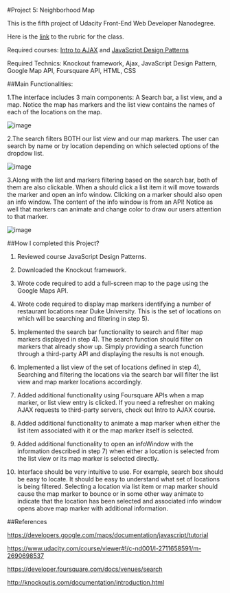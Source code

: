 #Project 5: Neighborhood Map

This is the fifth project of Udacity Front-End Web Developer Nanodegree.

Here is the [link](https://www.udacity.com/course/viewer#!/c-nd001/l-2711658591/m-2684328537) to the rubric for the class.

Required courses: [Intro to AJAX](https://www.udacity.com/course/intro-to-ajax--ud110) and [JavaScript Design Patterns](https://www.udacity.com/course/javascript-design-patterns--ud989)

Required Technics: Knockout framework, Ajax, JavaScript Design Pattern, Google Map API, Foursquare API, HTML, CSS

##Main Functionalities:

1.The interface includes 3 main components: A Search bar, a list view, and a map. Notice the map has markers and the list view contains the names of each of the locations on the map.

![image](http://i.imgur.com/Lg0ZFrh.png?1)

2.The search filters BOTH our list view and our map markers. The user can search by name or by location depending on which selected options of the dropdow list.

![image](http://i.imgur.com/p9GAIJi.gif)

3.Along with the list and markers filtering based on the search bar, both of them are also clickable. When a should click a list item it will move towards the marker and open an info window. Clicking on a marker should also open an info window. The content of the info window is from an API! Notice as well that markers can animate and change color to draw our users attention to that marker.

![image](http://imgur.com/Nyi9yuY.gif)

##How I completed this Project?

1) Reviewed course JavaScript Design Patterns.

2) Downloaded the Knockout framework.

3) Wrote code required to add a full-screen map to the page using the Google Maps API.

4) Wrote code required to display map markers identifying a number of restaurant locations near Duke University. This is the set of locations on which will be searching and filtering in step 5).

5) Implemented the search bar functionality to search and filter map markers displayed in step 4). The search function should filter on markers that already show up. Simply providing a search function through a third-party API and displaying the results is not enough.

6) Implemented a list view of the set of locations defined in step 4), Searching and filtering the locations via the search bar will filter the list view and map marker locations accordingly.

7) Added additional functionality using Foursquare APIs when a map marker, or list view entry is clicked. If you need a refresher on making AJAX requests to third-party servers, check out Intro to AJAX course.

8) Added additional functionality to animate a map marker when either the list item associated with it or the map marker itself is selected.

9) Added additional functionality to open an infoWindow with the information described in step 7) when either a location is selected from the list view or its map marker is selected directly.

10) Interface should be very intuitive to use. For example, search box should be easy to locate. It should be easy to understand what set of locations is being filtered. Selecting a location via list item or map marker should cause the map marker to bounce or in some other way animate to indicate that the location has been selected and associated info window opens above map marker with additional information.

##References

https://developers.google.com/maps/documentation/javascript/tutorial

https://www.udacity.com/course/viewer#!/c-nd001/l-2711658591/m-2690698537

https://developer.foursquare.com/docs/venues/search

http://knockoutjs.com/documentation/introduction.html

